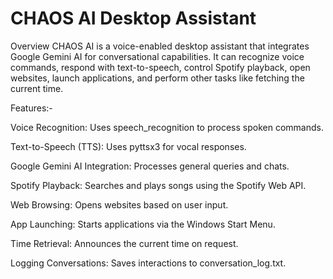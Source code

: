 # CHAOS AI Desktop Assistant
Overview
CHAOS AI is a voice-enabled desktop assistant that integrates Google Gemini AI for conversational capabilities. It can recognize voice commands, respond with text-to-speech, control Spotify playback, open websites, launch applications, and perform other tasks like fetching the current time.

Features:-

Voice Recognition: Uses speech_recognition to process spoken commands.

Text-to-Speech (TTS): Uses pyttsx3 for vocal responses.

Google Gemini AI Integration: Processes general queries and chats.

Spotify Playback: Searches and plays songs using the Spotify Web API.

Web Browsing: Opens websites based on user input.

App Launching: Starts applications via the Windows Start Menu.

Time Retrieval: Announces the current time on request.

Logging Conversations: Saves interactions to conversation_log.txt.
